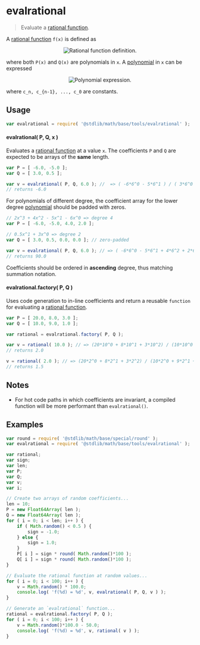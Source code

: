 evalrational
===

> Evaluate a [rational function][rational-function].


<!-- <intro> -->

A [rational function][rational-function] `f(x)` is defined as

<!-- <equation class="equation" label="eq:rational_function" align="center" raw="f(x) = \frac{P(x)}{Q(x)}" alt="Rational function definition."> -->

<div class="equation" align="center" data-raw-text="f(x) = \frac{P(x)}{Q(x)}" data-equation="eq:rational_function">
    <img src="https://cdn.rawgit.com/stdlib-js/stdlib/daada53b180ce7a1e20150bf66b2372bec48b193/lib/node_modules/%40stdlib/math/base/tools/evalrational/docs/img/eqn.svg" alt="Rational function definition.">
    <br>
</div>

<!-- </equation> -->

where both `P(x)` and `Q(x)` are polynomials in `x`. A [polynomial][polynomial] in `x` can be expressed

<!-- <equation class="equation" label="eq:polynomial" align="center" raw="c_nx^n + c_{n-1}x^{n-1} + \ldots + c_1x^1 + c_0 = \sum_{i=0}^{n} c_ix^i" alt="Polynomial expression."> -->

<div class="equation" align="center" data-raw-text="c_nx^n + c_{n-1}x^{n-1} + \ldots + c_1x^1 + c_0 = \sum_{i=0}^{n} c_ix^i" data-equation="eq:polynomial">
    <img src="https://cdn.rawgit.com/stdlib-js/stdlib/daada53b180ce7a1e20150bf66b2372bec48b193/lib/node_modules/%40stdlib/math/base/tools/evalrational/docs/img/coef.svg" alt="Polynomial expression.">
    <br>
</div>

<!-- </equation> -->

where `c_n, c_{n-1}, ..., c_0` are constants.

<!-- </intro> -->


<!-- <usage> -->

## Usage

``` javascript
var evalrational = require( '@stdlib/math/base/tools/evalrational' );
```

#### evalrational( P, Q, x )

Evaluates a [rational function][rational-function] at a value `x`. The coefficients `P` and `Q` are expected to be arrays of the __same__ length.

``` javascript
var P = [ -6.0, -5.0 ];
var Q = [ 3.0, 0.5 ];

var v = evalrational( P, Q, 6.0 ); //  => ( -6*6^0 - 5*6^1 ) / ( 3*6^0 + 0.5*6^1 ) = (-6-30)/(3+3)
// returns -6.0
```

For polynomials of different degree, the coefficient array for the lower degree [polynomial][polynomial] should be padded with zeros.

``` javascript
// 2x^3 + 4x^2 - 5x^1 - 6x^0 => degree 4
var P = [ -6.0, -5.0, 4.0, 2.0 ];

// 0.5x^1 + 3x^0 => degree 2
var Q = [ 3.0, 0.5, 0.0, 0.0 ]; // zero-padded

var v = evalrational( P, Q, 6.0 ); // => ( -6*6^0 - 5*6^1 + 4*6^2 + 2*6^3 ) / ( 3*6^0 + 0.5*6^1 + 0*6^2 + 0*6^3 ) = (-6-30+144+432)/(3+3)
// returns 90.0
```

Coefficients should be ordered in __ascending__ degree, thus matching summation notation.


#### evalrational.factory( P, Q )

Uses code generation to in-line coefficients and return a reusable `function` for evaluating a [rational function][rational-function].

``` javascript
var P = [ 20.0, 8.0, 3.0 ];
var Q = [ 10.0, 9.0, 1.0 ];

var rational = evalrational.factory( P, Q );

var v = rational( 10.0 ); // => (20*10^0 + 8*10^1 + 3*10^2) / (10*10^0 + 9*10^1 + 1*10^2) = (20+80+300)/(10+90+100)
// returns 2.0

v = rational( 2.0 ); // => (20*2^0 + 8*2^1 + 3*2^2) / (10*2^0 + 9*2^1 + 1*2^2) = (20+16+12)/(10+18+4)
// returns 1.5
```

<!-- </usage> -->


<!-- <notes> -->

## Notes

* For hot code paths in which coefficients are invariant, a compiled function will be more performant than `evalrational()`.

<!-- </notes> -->


<!-- <examples> -->
## Examples

``` javascript
var round = require( '@stdlib/math/base/special/round' );
var evalrational = require( '@stdlib/math/base/tools/evalrational' );

var rational;
var sign;
var len;
var P;
var Q;
var v;
var i;

// Create two arrays of random coefficients...
len = 10;
P = new Float64Array( len );
Q = new Float64Array( len );
for ( i = 0; i < len; i++ ) {
    if ( Math.random() < 0.5 ) {
        sign = -1.0;
    } else {
        sign = 1.0;
    }
    P[ i ] = sign * round( Math.random()*100 );
    Q[ i ] = sign * round( Math.random()*100 );
}

// Evaluate the rational function at random values...
for ( i = 0; i < 100; i++ ) {
    v = Math.random() * 100.0;
    console.log( 'f(%d) = %d', v, evalrational( P, Q, v ) );
}

// Generate an `evalrational` function...
rational = evalrational.factory( P, Q );
for ( i = 0; i < 100; i++ ) {
    v = Math.random()*100.0 - 50.0;
    console.log( 'f(%d) = %d', v, rational( v ) );
}
```

<!-- </examples> -->


<!-- <links> -->

[polynomial]: https://en.wikipedia.org/wiki/Polynomial
[rational-function]: https://en.wikipedia.org/wiki/Rational_function

<!-- </links> -->

